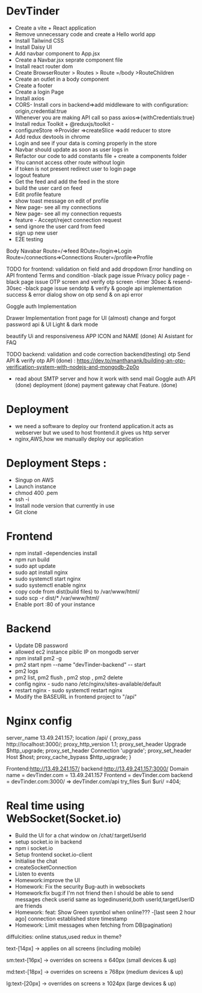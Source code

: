 # DevTinder
- Create a vite + React application
- Remove unnecessary code and create a Hello world app
- Install Tailwind CSS
- Install Daisy UI
- Add navbar component to App.jsx
- Create a Navbar.jsx seprate component file
- Install react router dom
- Create BrowserRouter > Routes > Route =/body >RouteChildren
- Create an outlet in a body component
- Create a footer
- Create a login Page
- Install axios
- CORS- Install cors in backend=>add middleware to with configuration: origin,credential:true
- Whenever you are making API call so pass axios=>{withCredentials:true}
- Install redux Toolkit + @reduxjs/toolkit - 
- configureStore =>Provider =>createSlice =>add reducer to store
- Add redux devtools in chrome
- Login and see if your data is coming properly in the store
- Navbar should update as soon as user logs in
- Refactor our code to add constants file + create a components folder
- You cannot access other route without login
- if token is not present redirect user to login page
- logout feature
- Get the feed and add the feed in the store
- build the user card on feed
- Edit profile feature
- show toast message on edit of profile
- New page- see all my connections
- New page- see all my connection requests
- feature - Accept/reject connection request
- send ignore the user card from feed
- sign up new user
- E2E testing

Body
Navabar
Route=/=>feed
ROute=/login=>Login
Route=/connections=>Connections
Router=/profile=>Profile

TODO for frontend:
validation on field and add dropdown
Error handling on API frontend
Terms and condition -black page issue
Privacy policy page -black page issue
OTP screen and verify otp screen -timer 30sec & resend-30sec -black page issue
sendotp & verify & google api implementation 
success & error dialog show on otp send & on api error

Goggle auth Implementation


Drawer Implementation
front page for UI  (almost)
change and forgot password api & UI
Light & dark mode

beautify Ui and responsiveness
APP ICON and NAME (done)
AI Asistant for FAQ

 TODO backend:
validation and code correction backend(testing)
otp Send API & verify otp API (done)
: https://dev.to/manthanank/building-an-otp-verification-system-with-nodejs-and-mongodb-2p0o
- read about SMTP server and how it work with send mail
Goggle auth API (done)
deployment  (done)
payment gateway 
chat Feature. (done)

# Deployment
- we need a software to deploy our frontend application.it acts as webserver but we used to host frontend.it gives us http server
- nginx,AWS,how we manually deploy our application
# Deployment Steps :
- Singup on AWS
- Launch instance
- chmod 400 <secret>.pem
- ssh -i
- Install node version that currently in use
- Git clone
# Frontend
  - npm install -dependencies install
  - npm run build
  - sudo apt update
  - sudo apt install nginx
  - sudo systemctl start nginx
  - sudo systemctl enable nginx
  - copy code from dist(build files) to /var/www/html/
  -  sudo scp -r dist/* /var/www/html/
  - Enable port :80 of your instance
# Backend
 - Update DB password
 - allowed ec2 instance piblic IP on mongodb server
 - npm install pm2 -g
 - pm2 start npm --name "devTinder-backend" -- start
 - pm2 logs
 - pm2 list, pm2 flush <name>, pm2 stop <name>, pm2 delete<name>
 - config nginx - sudo nano /etc/nginx/sites-available/default
 - restart nginx - sudo systemctl restart nginx
 - Modify the BASEURL in frontend project to "/api"
# Nginx config
 server_name 13.49.241.157;
   location /api/ {
        proxy_pass http://localhost:3000/;
        proxy_http_version 1.1;
        proxy_set_header Upgrade $http_upgrade;
        proxy_set_header Connection 'upgrade';
        proxy_set_header Host $host;
        proxy_cache_bypass $http_upgrade;
   }

Frontend:http://13.49.241.157/
backend:http://13.49.241.157:3000/
Domain name = devTinder.com = 13.49.241.157
Frontend = devTinder.com
backend = devTinder.com:3000/ => devTinder.com/api
try_files $uri $uri/ =404;

# Real time using WebSocket(Socket.io)
- Build the UI for a chat window on /chat/:targetUserId
- setup socket.io in backend
- npm i socket.io
- Setup frontend socket.io-client
- Initialise the chat
- createSocketConnection
- Listen to events
- Homework:improve the UI
- Homework: Fix the security Bug-auth in websockets
- Homework:fix bug:if I'm not friend then I should be able to send messages
   check userid same as logedinuserid,both userId,targetUserID are friends
- Homework: feat: Show Green sysmbol when online??? -[last seen 2 hour ago]
    connection established store timestamp
- Homework: Limit messages when fetching from DB(pagination)




diffulcities: online status,used redux in theme?

text-[14px] → applies on all screens (including mobile)

sm:text-[16px] → overrides on screens ≥ 640px (small devices & up)

md:text-[18px] → overrides on screens ≥ 768px (medium devices & up)

lg:text-[20px] → overrides on screens ≥ 1024px (large devices & up)